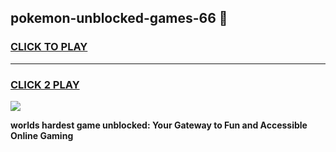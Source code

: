 
## pokemon-unblocked-games-66 👋
<h3>
<a href="https://premium.freeplayer.one?title=pokemon-unblocked-games-66&ref=14F">CLICK TO PLAY</a></h3>
<hr>

<h3>
<a href="https://premium.freeplayer.one?title=pokemon-unblocked-games-66&ref=14F">CLICK 2 PLAY</a>
  
</h3>

<a href="https://premium.freeplayer.one?title=pokemon-unblocked-games-66&ref=12F/"><img src="https://clearcache.store/games.png"></a>


**worlds hardest game unblocked: Your Gateway to Fun and Accessible Online Gaming**
